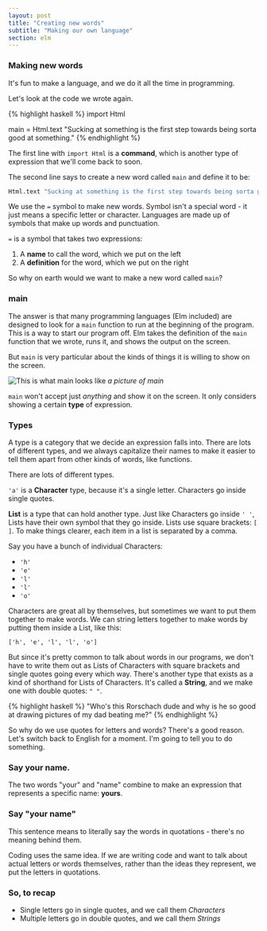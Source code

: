```yaml
---
layout: post
title: "Creating new words"
subtitle: "Making our own language"
section: elm
---
```


### Making new words

It's fun to make a language, and we do it all the time in programming.

Let's look at the code we wrote again.

{% highlight haskell %}
import Html

main = Html.text "Sucking at something is the first step towards being sorta good at something."
{% endhighlight %}

The first line with `import Html` is a **command**, which is another type of expression that we'll come back to soon.

The second line says to create a new word called `main` and define it to be:
```haskell
Html.text "Sucking at something is the first step towards being sorta good at something."
```

We use the `=` symbol to make new words. Symbol isn't a special word - it just means a specific letter or character. Languages are made up of symbols that make up words and punctuation.

`=` is a symbol that takes two expressions:
1. A **name** to call the word, which we put on the left
2. A **definition** for the word, which we put on the right

So why on earth would we want to make a new word called `main`?

### main

The answer is that many programming languages (Elm included) are designed to look for a `main` function to run at the beginning of the program. This is a way to start our program off. Elm takes the definition of the `main` function that we wrote, runs it, and shows the output on the screen.

But `main` is very particular about the kinds of things it is willing to show on the screen.

![This is what main looks like](https://media.giphy.com/media/7RRYTJOBU8eWs/giphy.gif)
*a picture of main*

`main` won't accept just *anything* and show it on the screen. It only considers showing a certain **type** of expression.

### Types

A type is a category that we decide an expression falls into. There are lots of different types, and we always capitalize their names to make it easier to tell them apart from other kinds of words, like functions.

There are lots of different types.

`'a'` is a **Character** type, because it's a single letter. Characters go inside single quotes.

**List** is a type that can hold another type. Just like Characters go inside `' '`, Lists have their own symbol that they go inside. Lists use square brackets: `[ ]`. To make things clearer, each item in a list is separated by a comma.

Say you have a bunch of individual Characters:
  * `'h'`
  * `'e'`
  * `'l'`
  * `'l'`
  * `'o'`

Characters are great all by themselves, but sometimes we want to put them together to make words. We can string letters together to make words by putting them inside a List, like this:

`['h', 'e', 'l', 'l', 'o']`  

But since it's pretty common to talk about words in our programs, we don't have to write them out as Lists of Characters with square brackets and single quotes going every which way. There's another type that exists as a kind of shorthand for Lists of Characters. It's called a **String**, and we make one with double quotes: `" "`.

{% highlight haskell %}
"Who's this Rorschach dude and why is he so good at drawing pictures of my dad beating me?"
{% endhighlight %}

So why do we use quotes for letters and words? There's a good reason. Let's switch back to English for a moment. I'm going to tell you to do something.

### Say your name.

The two words "your" and "name" combine to make an expression that represents a specific name: **yours**.
### Say "your name"

This sentence means to literally say the words in quotations - there's no meaning behind them.

Coding uses the same idea. If we are writing code and want to talk about actual letters or words themselves, rather than the ideas they represent, we put the letters in quotations.

### So, to recap
* Single letters go in single quotes, and we call them *Characters*
* Multiple letters go in double quotes, and we call them *Strings*
